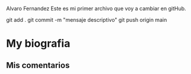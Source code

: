 Alvaro Fernandez
Este es mi primer archivo que voy a cambiar en gitHub.

git add .
git commit -m "mensaje descriptivo"
git push origin main

# My biografia 
## Mis comentarios
